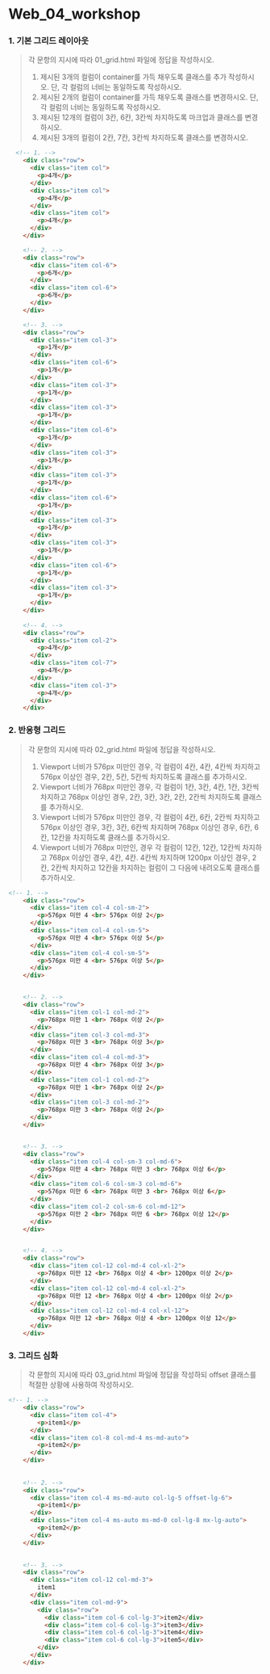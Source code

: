 # Web_04_workshop





### 1. 기본 그리드 레이아웃

> 각 문항의 지시에 따라 01_grid.html 파일에 정답을 작성하시오.
> 1) 제시된 3개의 컬럼이 container를 가득 채우도록 클래스를 추가 작성하시오.
> 단, 각 컬럼의 너비는 동일하도록 작성하시오.
> 2) 제시된 2개의 컬럼이 container를 가득 채우도록 클래스를 변경하시오.
> 단, 각 컬럼의 너비는 동일하도록 작성하시오.
> 3) 제시된 12개의 컬럼이 3칸, 6칸, 3칸씩 차지하도록 마크업과 클래스를 변경하시오.
> 4) 제시된 3개의 컬럼이 2칸, 7칸, 3칸씩 차지하도록 클래스를 변경하시오.

``` html
  <!-- 1. -->
    <div class="row">
      <div class="item col">
        <p>4개</p>
      </div>
      <div class="item col">
        <p>4개</p>
      </div>
      <div class="item col">
        <p>4개</p>
      </div>
    </div>

    <!-- 2. -->
    <div class="row">
      <div class="item col-6">
        <p>6개</p>
      </div>
      <div class="item col-6">
        <p>6개</p>
      </div>   
    </div>

    <!-- 3. -->
    <div class="row">
      <div class="item col-3">
        <p>1개</p>
      </div>  
      <div class="item col-6">
        <p>1개</p>
      </div>
      <div class="item col-3">
        <p>1개</p>
      </div>
      <div class="item col-3">
        <p>1개</p>
      </div>
      <div class="item col-6">
        <p>1개</p>
      </div>
      <div class="item col-3">
        <p>1개</p>
      </div>
      <div class="item col-3">
        <p>1개</p>
      </div>
      <div class="item col-6">
        <p>1개</p>
      </div>
      <div class="item col-3">
        <p>1개</p>
      </div>
      <div class="item col-3">
        <p>1개</p>
      </div>
      <div class="item col-6">
        <p>1개</p>
      </div>
      <div class="item col-3">
        <p>1개</p>
      </div>
    </div> 
    
    <!-- 4. -->
    <div class="row">
      <div class="item col-2">
        <p>4개</p>
      </div>
      <div class="item col-7">
        <p>4개</p>
      </div>
      <div class="item col-3">
        <p>4개</p>
      </div> 
    </div>
```





### 2. 반응형 그리드

> 각 문항의 지시에 따라 02_grid.html 파일에 정답을 작성하시오.
> 1) Viewport 너비가 576px 미만인 경우, 각 컬럼이 4칸, 4칸, 4칸씩 차지하고
> 576px 이상인 경우, 2칸, 5칸, 5칸씩 차지하도록 클래스를 추가하시오.
> 2) Viewport 너비가 768px 미만인 경우, 각 컬럼이 1칸, 3칸, 4칸, 1칸, 3칸씩 차지하고
> 768px 이상인 경우, 2칸, 3칸, 3칸, 2칸, 2칸씩 차지하도록 클래스를 추가하시오.
> 3) Viewport 너비가 576px 미만인 경우, 각 컬럼이 4칸, 6칸, 2칸씩 차지하고
> 576px 이상인 경우, 3칸, 3칸, 6칸씩 차지하며
> 768px 이상인 경우, 6칸, 6칸, 12칸을 차지하도록 클래스를 추가하시오.
> 4) Viewport 너비가 768px 미만인, 경우 각 컬럼이 12칸, 12칸, 12칸씩 차지하고
> 768px 이상인 경우, 4칸, 4칸. 4칸씩 차지하며
> 1200px 이상인 경우, 2칸, 2칸씩 차지하고 12칸을 차지하는 컬럼이 그 다음에
> 내려오도록 클래스를 추가하시오.

``` html
<!-- 1. -->
    <div class="row">
      <div class="item col-4 col-sm-2">
        <p>576px 미만 4 <br> 576px 이상 2</p>
      </div>
      <div class="item col-4 col-sm-5">
        <p>576px 미만 4 <br> 576px 이상 5</p>
      </div>
      <div class="item col-4 col-sm-5">
        <p>576px 미만 4 <br> 576px 이상 5</p>
      </div>
    </div>


    <!-- 2. -->
    <div class="row">
      <div class="item col-1 col-md-2">
        <p>768px 미만 1 <br> 768px 이상 2</p>
      </div>
      <div class="item col-3 col-md-3">
        <p>768px 미만 3 <br> 768px 이상 3</p>
      </div>
      <div class="item col-4 col-md-3">
        <p>768px 미만 4 <br> 768px 이상 3</p>
      </div>
      <div class="item col-1 col-md-2">
        <p>768px 미만 1 <br> 768px 이상 2</p>
      </div>
      <div class="item col-3 col-md-2">
        <p>768px 미만 3 <br> 768px 이상 2</p>
      </div>
    </div>


    <!-- 3. -->
    <div class="row">
      <div class="item col-4 col-sm-3 col-md-6">
        <p>576px 미만 4 <br> 768px 미만 3 <br> 768px 이상 6</p>
      </div>
      <div class="item col-6 col-sm-3 col-md-6">
        <p>576px 미만 6 <br> 768px 미만 3 <br> 768px 이상 6</p>
      </div>
      <div class="item col-2 col-sm-6 col-md-12">
        <p>576px 미만 2 <br> 768px 미만 6 <br> 768px 이상 12</p>
      </div>
    </div>


    <!-- 4. -->
    <div class="row">
      <div class="item col-12 col-md-4 col-xl-2">
        <p>768px 미만 12 <br> 768px 이상 4 <br> 1200px 이상 2</p>
      </div>
      <div class="item col-12 col-md-4 col-xl-2">
        <p>768px 미만 12 <br> 768px 이상 4 <br> 1200px 이상 2</p>
      </div>
      <div class="item col-12 col-md-4 col-xl-12">
        <p>768px 미만 12 <br> 768px 이상 4 <br> 1200px 이상 12</p>
      </div>
    </div>
```





### 3. 그리드 심화

> 각 문항의 지시에 따라 03_grid.html 파일에 정답을 작성하되 offset 클래스를 적절한
> 상황에 사용하여 작성하시오.

``` html
<!-- 1. -->
    <div class="row">
      <div class="item col-4">
        <p>item1</p>
      </div>
      <div class="item col-8 col-md-4 ms-md-auto">
        <p>item2</p>
      </div>
    </div>
    
    
    <!-- 2. -->
    <div class="row">
      <div class="item col-4 ms-md-auto col-lg-5 offset-lg-6">
        <p>item1</p>
      </div>
      <div class="item col-4 ms-auto ms-md-0 col-lg-8 mx-lg-auto">
        <p>item2</p>
      </div>
    </div>
    

    <!-- 3. -->
    <div class="row">
      <div class="item col-12 col-md-3">
        item1
      </div>
      <div class="item col-md-9">
        <div class="row">
          <div class="item col-6 col-lg-3">item2</div>
          <div class="item col-6 col-lg-3">item3</div>
          <div class="item col-6 col-lg-3">item4</div>
          <div class="item col-6 col-lg-3">item5</div>
        </div>
      </div>
    </div> 
```


